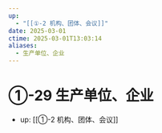 ```yaml
---
up:
  - "[[①-2 机构、团体、会议]]"
date: 2025-03-01
ctime: 2025-03-01T13:03:14
aliases:
  - 生产单位、企业
---
```


# ①-29 生产单位、企业

- up: [[①-2 机构、团体、会议]]
